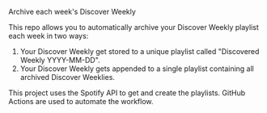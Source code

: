 Archive each week's Discover Weekly

This repo allows you to automatically archive your Discover Weekly playlist each week in two ways:

1. Your Discover Weekly get stored to a unique playlist called "Discovered Weekly YYYY-MM-DD".
2. Your Discover Weekly gets appended to a single playlist containing all archived Discover Weeklies.

This project uses the Spotify API to get and create the playlists. GitHub Actions are used to automate the workflow.
